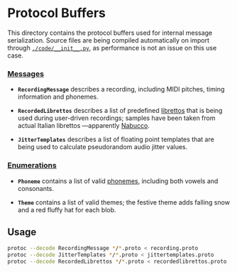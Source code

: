# Protocol Buffers

This directory contains the protocol buffers used for internal
message serialization. Source files are being compiled automatically on import
through [`./code/__init__.py`][3], as performance is not an issue on this
use case.

### [Messages][1]

* **`RecordingMessage`** describes a recording, including MIDI pitches, timing
  information and phonemes.

* **`RecordedLibrettos`** describes a list of predefined [librettos][4] that
  is being used during user-driven recordings; samples have been taken from
  actual Italian librettos —apparently [Nabucco][6].

* **`JitterTemplates`** describes a list of floating point templates that are
  being used to calculate pseudorandom audio jitter values.

### [Enumerations][2]

* **`Phoneme`** contains a list of valid [phonemes][5], including
  both vowels and consonants.

* **`Theme`** contains a list of valid themes; the festive theme adds
  falling snow and a red fluffy hat for each blob.

## Usage

```bash
protoc --decode RecordingMessage */*.proto < recording.proto
protoc --decode JitterTemplates */*.proto < jittertemplates.proto
protoc --decode RecordedLibrettos */*.proto < recordedlibrettos.proto
```

[1]: ./messages
[2]: ./enumerations
[3]: ./code/__init__.py
[4]: https://en.wikipedia.org/wiki/Libretto
[5]: https://en.wikipedia.org/wiki/Phoneme
[6]: https://en.wikipedia.org/wiki/Nabucco
